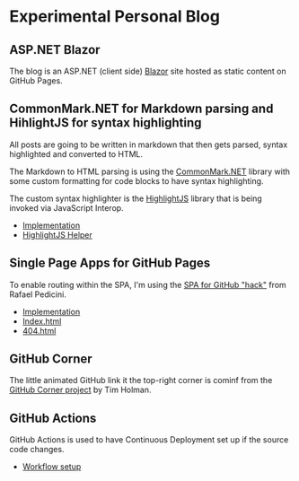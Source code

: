 # Experimental Personal Blog

## ASP.NET Blazor

The blog is an ASP.NET (client side) [Blazor](https://github.com/aspnet/Blazor/) site hosted as static content on GitHub Pages.

## CommonMark.NET for Markdown parsing and HihlightJS for syntax highlighting

All posts are going to be written in markdown that then gets parsed, syntax highlighted and converted to HTML.

The Markdown to HTML parsing is using the [CommonMark.NET](https://github.com/Knagis/CommonMark.NET) library with some custom formatting for code blocks to have syntax highlighting.

The custom syntax highlighter is the [HighlightJS](https://highlightjs.org/) library that is being invoked via JavaScript Interop.

* [Implementation](/source/BlazorSite/Markdown)
* [HighlightJS Helper](/source/BlazorSite/wwwroot/site/js/highlight.interop.js)

## Single Page Apps for GitHub Pages

To enable routing within the SPA, I'm using the [SPA for GitHub "hack"](https://github.com/rafrex/spa-github-pages) from Rafael Pedicini.

* [Implementation](/source/BlazorSite/wwwroot/site/js/gh-spa.js)
* [Index.html](/source/BlazorSite/wwwroot/index.html)
* [404.html](/source/BlazorSite/wwwroot/404.html)

## GitHub Corner

The little animated GitHub link it the top-right corner is cominf from the [GitHub Corner project](https://github.com/tholman/github-corners) by Tim Holman.

## GitHub Actions

GitHub Actions is used to have Continuous Deployment set up if the source code changes.

* [Workflow setup](/.github/workflows/build.yml)
